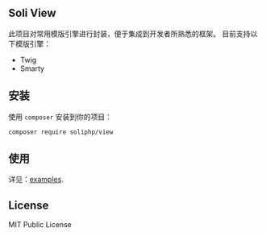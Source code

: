 Soli View
--------------

此项目对常用模版引擎进行封装，便于集成到开发者所熟悉的框架。
目前支持以下模版引擎：

- Twig
- Smarty

## 安装

使用 `composer` 安装到你的项目：

    composer require soliphp/view

## 使用

详见：[examples].

## License

MIT Public License


[examples]: examples
